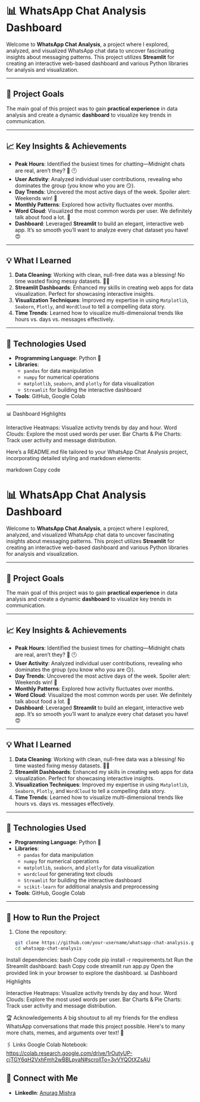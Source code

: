 # 📊 WhatsApp Chat Analysis Dashboard

Welcome to **WhatsApp Chat Analysis**, a project where I explored, analyzed, and visualized WhatsApp chat data to uncover fascinating insights about messaging patterns. This project utilizes **Streamlit** for creating an interactive web-based dashboard and various Python libraries for analysis and visualization.

---

## 🌟 Project Goals
The main goal of this project was to gain **practical experience** in data analysis and create a dynamic **dashboard** to visualize key trends in communication.

---

## 📈 Key Insights & Achievements

- **Peak Hours**: Identified the busiest times for chatting—Midnight chats are real, aren’t they? 📅 🕛
- **User Activity**: Analyzed individual user contributions, revealing who dominates the group (you know who you are 😏).
- **Day Trends**: Uncovered the most active days of the week. Spoiler alert: Weekends win! 🎉
- **Monthly Patterns**: Explored how activity fluctuates over months.
- **Word Cloud**: Visualized the most common words per user. We definitely talk about food a lot. 🍕
- **Dashboard**: Leveraged **Streamlit** to build an elegant, interactive web app. It’s so smooth you’ll want to analyze every chat dataset you have! 😍

---

## 💡 What I Learned
1. **Data Cleaning**: Working with clean, null-free data was a blessing! No time wasted fixing messy datasets. 👨‍💻
2. **Streamlit Dashboards**: Enhanced my skills in creating web apps for data visualization. Perfect for showcasing interactive insights.
3. **Visualization Techniques**: Improved my expertise in using `Matplotlib`, `Seaborn`, `Plotly`, and `WordCloud` to tell a compelling data story.
4. **Time Trends**: Learned how to visualize multi-dimensional trends like hours vs. days vs. messages effectively.

---

## 🔧 Technologies Used

- **Programming Language**: Python 🐍
- **Libraries**:
  - `pandas` for data manipulation
  - `numpy` for numerical operations
  - `matplotlib`, `seaborn`, and `plotly` for data visualization
  - `Streamlit` for building the interactive dashboard
- **Tools**: GitHub, Google Colab

---
📊 Dashboard Highlights

Interactive Heatmaps: Visualize activity trends by day and hour.
Word Clouds: Explore the most used words per user.
Bar Charts & Pie Charts: Track user activity and message distribution.


Here’s a README.md file tailored to your WhatsApp Chat Analysis project, incorporating detailed styling and markdown elements:

markdown
Copy code
# 📊 WhatsApp Chat Analysis Dashboard

Welcome to **WhatsApp Chat Analysis**, a project where I explored, analyzed, and visualized WhatsApp chat data to uncover fascinating insights about messaging patterns. This project utilizes **Streamlit** for creating an interactive web-based dashboard and various Python libraries for analysis and visualization.

---

## 🌟 Project Goals
The main goal of this project was to gain **practical experience** in data analysis and create a dynamic **dashboard** to visualize key trends in communication.

---

## 📈 Key Insights & Achievements

- **Peak Hours**: Identified the busiest times for chatting—Midnight chats are real, aren’t they? 📅 🕛
- **User Activity**: Analyzed individual user contributions, revealing who dominates the group (you know who you are 😏).
- **Day Trends**: Uncovered the most active days of the week. Spoiler alert: Weekends win! 🎉
- **Monthly Patterns**: Explored how activity fluctuates over months.
- **Word Cloud**: Visualized the most common words per user. We definitely talk about food a lot. 🍕
- **Dashboard**: Leveraged **Streamlit** to build an elegant, interactive web app. It’s so smooth you’ll want to analyze every chat dataset you have! 😍

---

## 💡 What I Learned
1. **Data Cleaning**: Working with clean, null-free data was a blessing! No time wasted fixing messy datasets. 👨‍💻
2. **Streamlit Dashboards**: Enhanced my skills in creating web apps for data visualization. Perfect for showcasing interactive insights.
3. **Visualization Techniques**: Improved my expertise in using `Matplotlib`, `Seaborn`, `Plotly`, and `WordCloud` to tell a compelling data story.
4. **Time Trends**: Learned how to visualize multi-dimensional trends like hours vs. days vs. messages effectively.

---

## 🔧 Technologies Used

- **Programming Language**: Python 🐍
- **Libraries**:
  - `pandas` for data manipulation
  - `numpy` for numerical operations
  - `matplotlib`, `seaborn`, and `plotly` for data visualization
  - `wordcloud` for generating text clouds
  - `Streamlit` for building the interactive dashboard
  - `scikit-learn` for additional analysis and preprocessing
- **Tools**: GitHub, Google Colab

---

## 🚀 How to Run the Project

1. Clone the repository:
   ```bash
   git clone https://github.com/your-username/whatsapp-chat-analysis.git
   cd whatsapp-chat-analysis
Install dependencies:
bash
Copy code
pip install -r requirements.txt
Run the Streamlit dashboard:
bash
Copy code
streamlit run app.py
Open the provided link in your browser to explore the dashboard.
📊 Dashboard Highlights

Interactive Heatmaps: Visualize activity trends by day and hour.
Word Clouds: Explore the most used words per user.
Bar Charts & Pie Charts: Track user activity and message distribution.

🏆 Acknowledgements
A big shoutout to all my friends for the endless WhatsApp conversations that made this project possible. Here's to many more chats, memes, and arguments over text! 🥂

🖇️ Links
Google Colab Notebook: https://colab.research.google.com/drive/1rOutyUP-cjTGY6qH2VxhFmh2wBBLpyaN#scrollTo=3vVYQOtXZsAU

## 🔗 Connect with Me  
- **LinkedIn**: [Anurag Mishra](https://www.linkedin.com/in/anurag-mishra-b17051288/) 
